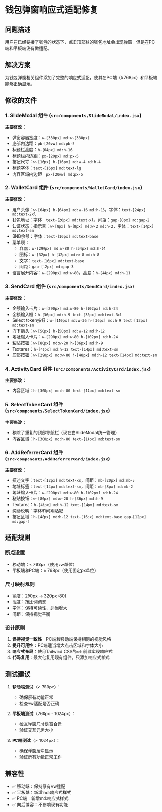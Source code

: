# 钱包弹窗响应式适配修复

## 问题描述

用户在已经链接了钱包的状态下，点击顶部栏的钱包地址会出现弹窗，但是在PC端和平板端没有做适配。

## 解决方案

为钱包弹窗相关组件添加了完整的响应式适配，使其在PC端（≥768px）和平板端能够正确显示。

## 修改的文件

### 1. SlideModal 组件 (`src/components/SlideModal/index.jsx`)

**主要修改：**
- 弹窗容器宽度：`w-[330px] md:w-[380px]`
- 底部内边距：`pb-[20vw] md:pb-5`
- 标题栏高度：`h-[64px] md:h-16`
- 标题栏内边距：`px-[20px] md:px-5`
- 按钮尺寸：`w-[16px] h-[16px] md:w-4 md:h-4`
- 标题字体：`text-[16px] md:text-lg`
- 内容区域内边距：`px-[20vw] md:px-5`

### 2. WalletCard 组件 (`src/components/WalletCard/index.jsx`)

**主要修改：**
- 用户头像：`w-[64px] h-[64px] md:w-16 md:h-16`，字体：`text-[24px] md:text-2xl`
- 钱包地址：字体：`text-[20px] md:text-xl`，间距：`gap-[8px] md:gap-2`
- 认证状态：指示器：`w-[8px] h-[8px] md:w-2 md:h-2`，字体：`text-[14px] md:text-sm`
- BNB余额：字体：`text-[16px] md:text-base`
- 菜单项：
  - 容器：`w-[290px] md:w-80 h-[54px] md:h-14`
  - 图标：`w-[32px] h-[32px] md:w-8 md:h-8`
  - 文字：`text-[16px] md:text-base`
  - 间距：`gap-[12px] md:gap-3`
- 语言展开内容：`w-[290px] md:w-80`，高度：`h-[44px] md:h-11`

### 3. SendCard 组件 (`src/components/SendCard/index.jsx`)

**主要修改：**
- 金额输入卡片：`w-[290px] md:w-80 h-[102px] md:h-24`
- 金额输入框：`h-[36px] md:h-9 text-[32px] md:text-3xl`
- Select token按钮：`w-[140px] md:w-36 h-[36px] md:h-9 text-[13px] md:text-sm`
- 向下箭头：`w-[50px] h-[50px] md:w-12 md:h-12`
- 地址输入卡片：`w-[290px] md:w-80 h-[102px] md:h-24`
- 粘贴按钮：`w-[80px] md:w-20 h-[36px] md:h-9`
- Textarea：`h-[46px] md:h-12 text-[14px] md:text-sm`
- 底部按钮：`w-[290px] md:w-80 h-[48px] md:h-12 text-[14px] md:text-sm`

### 4. ActivityCard 组件 (`src/components/ActivityCard/index.jsx`)

**主要修改：**
- 内容区域：`h-[300px] md:h-80 text-[14px] md:text-sm`

### 5. SelectTokenCard 组件 (`src/components/SelectTokenCard/index.jsx`)

**主要修改：**
- 移除了重复的顶部导航栏（现在由SlideModal统一管理）
- 内容区域：`h-[300px] md:h-80 text-[14px] md:text-sm`

### 6. AddReferrerCard 组件 (`src/components/AddReferrerCard/index.jsx`)

**主要修改：**
- 描述文字：`text-[12px] md:text-xs`，间距：`mb-[20px] md:mb-5`
- 地址标签：`text-[14px] md:text-sm`，间距：`mb-[8px] md:mb-2`
- 地址输入卡片：`w-[290px] md:w-80 h-[102px] md:h-24`
- 粘贴按钮：`w-[80px] md:w-20 h-[36px] md:h-9`
- Textarea：`h-[46px] md:h-12 text-[14px] md:text-sm`
- 奖励说明：字体和间距适配
- 按钮区域：`h-[48px] md:h-12 text-[16px] md:text-base gap-[12px] md:gap-3`

## 适配规则

### 断点设置
- 移动端：< 768px（使用vw单位）
- 平板端和PC端：≥ 768px（使用固定px单位）

### 尺寸映射规则
- 宽度：290px → 320px (80)
- 高度：按比例调整
- 字体：保持可读性，适当增大
- 间距：保持视觉平衡

### 设计原则
1. **保持视觉一致性**：PC端和移动端保持相同的视觉风格
2. **提升可用性**：PC端适当增大点击区域和字体大小
3. **响应式布局**：使用Tailwind CSS的`md:`前缀实现响应式
4. **代码复用**：最大化复用现有组件，只添加响应式样式

## 测试建议

1. **移动端测试**（< 768px）：
   - 确保原有功能正常
   - 检查vw适配是否正确

2. **平板端测试**（768px - 1024px）：
   - 检查弹窗尺寸是否合适
   - 验证交互元素大小

3. **PC端测试**（> 1024px）：
   - 确保弹窗居中显示
   - 验证所有功能正常工作

## 兼容性

- ✅ 移动端：保持原有vw适配
- ✅ 平板端：新增md:响应式样式
- ✅ PC端：新增md:响应式样式
- ✅ 向后兼容：不影响现有功能
